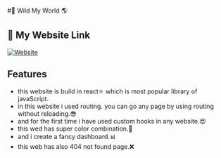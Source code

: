  
#🐯 Wild My World 🌎

 


## 🔗 My Website Link
[![Website](https://img.shields.io/badge/let's-go-000?style=for-the-badge&logo=&logoColor=white)](https://fascinating-boba-c7819f.netlify.app/home)
  

## Features

-  this website is build in react⚛️ which is most popular library of javaScript. 
- in this website i used routing. you can go any page by using routing without reloading.😎
-  and for the first time i have used custom hooks in any website.😍
- this wed has super color combination.🎨
- and i create a fancy dashboard.📊
- this web has also 404 not found page.❌
 


